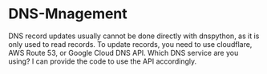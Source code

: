 # DNS-Mnagement
DNS record updates usually cannot be done directly with dnspython, as it is only used to read records. To update records, you need to use cloudflare, AWS Route 53, or Google Cloud DNS API. Which DNS service are you using? I can provide the code to use the API accordingly.
